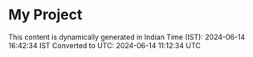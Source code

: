 # My Project

This content is dynamically generated in Indian Time (IST): 2024-06-14 16:42:34 IST
Converted to UTC: 2024-06-14 11:12:34 UTC
